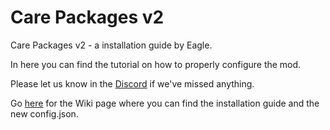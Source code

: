 # Care Packages v2
Care Packages v2 - a installation guide by Eagle.

In here you can find the tutorial on how to properly configure the mod.

Please let us know in the [Discord](https://discord.gg/hKeDPcwCGx) if we've missed anything.


Go [here](https://github.com/Eaglescabin/Care-Packages/wiki) for the Wiki page where you can find the installation guide and the new config.json.
